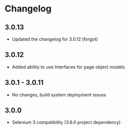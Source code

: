 # Changelog

## 3.0.13
- Updated the changelog for 3.0.12 (forgot)

## 3.0.12
- Added ability to use Interfaces for page object models

## 3.0.1 - 3.0.11
- No changes, build system deployment issues

## 3.0.0
- Selenium 3 compatibility (3.6.0 project dependency)
